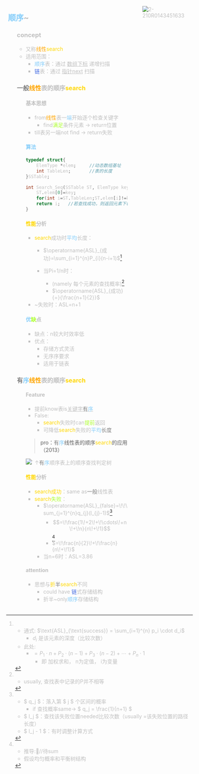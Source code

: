  <span style="color: silver;">
<div style="float: left; width: 64%; padding: 1%;">
    
## <span style="color: silver;"><span style="color: LightSkyBlue;">顺序</span>~

<ul>

### <span style="color: silver;">concept

- 又称<span style="color: orange;">线性</span><span style="color: Gold;">search</span>
- 适用范围：
  - <span style="color: LightSkyBlue;">顺序</span>表：通过 <u>数组下标</u> 递增扫描
  - <span style="color: RoyalBlue;">链</span>表：通过 <u>指针next</u> 扫描

</ul>

<ul>

### <span style="color: silver;"><span style="color: gray;">一般</span><span style="color: orange;">线性</span>表的顺序<span style="color: Gold;">search</span>

<ul>

#### <span style="color: silver;">基本思想

- from<span style="color: orange;">线性</span>表一<span style="color: LightSkyBlue;">端</span>开始逐个检查关键字
  - find<span style="color: GreenYellow;">满足</span>条件元素 → return位置
- till表另一端not find → return失败

</ul>

<ul>

#### <span style="color: LightSkyBlue;">算法

```c
typedef struct{
    ElemType *elem;     //动态数组基址
    int TableLen;       //表的长度
}SSTable;

int Search_Seq(SSTable ST, ElemType key){
    ST.elem[0]=key;                         //“哨兵”
    for(int i=ST.TableLen;ST.elem[i]!=key;--i);  //从后往前找
    return i;   //若查找成功，则返回元素下标；若查找失败，则返回 0
}
```

</ul>

<ul>

#### <span style="color: silver;"><span style="color: Gold;">性能</span>分析

- <span style="color: Gold;">search</span>成功时<span style="color: LightSkyBlue;">平均</span>长度：
  - $\operatorname{ASL}_{成功}=\sum_{i=1}^{n}P_{i}(n-i+1)$[^1]

  - 当Pi=1/n时：
    - (namely 每个元素的查找概率)[^2]
    - $\operatorname{ASL}_{成功}{=}{\frac{n+1}{2}}$
- ~失败时：ASL=n+1

</ul>

<ul>

#### <span style="color: silver;"><span style="color: LightSkyBlue;">优</span><span style="color: GreenYellow;">缺</span>点

- 缺点：n较大时效率低
- 优点：
  - 存储方式灵活
  - 无序序要求
  - 适用于链表

</ul>

</ul>

<ul>

### <span style="color: silver;"><span style="color: GreenYellow;"><span style="color: gray;">有</span><span style="color: LightSkyBlue;">序</span></span><span style="color: orange;">线性</span>表的顺序<span style="color: Gold;">search</span>

<ul>

#### <span style="color: silver;">Feature

- 提前know表is<u>关键字<span style="color: gray;">有</span><span style="color: LightSkyBlue;">序</span></u>
- False:
  - <span style="color: Gold;">search</span>失败时can<span style="color: GreenYellow;">提前</span>返回
  - 可降低<span style="color: Gold;">search</span>失败的<span style="color: LightSkyBlue;"><span style="color: LightSkyBlue;">平均</span></span><span style="color: gray;">长度

> pro：<span style="color: gray;">有</span><span style="color: LightSkyBlue;">序</span>线性表的顺序<span style="color: Gold;">search</span>的应用（2013）

![](https://cdn-mineru.openxlab.org.cn/model-mineru/prod/b9a556e5c788039f2fe0a08be26af8476e380c1fcd30a762adcbe9951bfa13c7.jpg)`
↑<span style="color: gray;">有</span><span style="color: LightSkyBlue;">序</span>顺序表上的顺序查找判定树

</ul>

<ul>

#### <span style="color: silver;"><span style="color: Gold;">性能</span>分析

- <span style="color: Gold;">search</span><span style="color: Gold;">成功</span>：same as<span style="color: gray;">一般</span>线性表
- <span style="color: Gold;">search</span><span style="color: GreenYellow;">失败</span>：
  - $\operatorname{ASL}_{false}=\!\!\sum_{j=1}^{n}q_{j}(l_{j}-1)$[^3]
    - $$=\!\frac{1\!+2\!+\!\cdots\!+n\!+\!n}{n\!+\!1}$$[^4]
    - $=\!\frac{n}{2}\!+\!\frac{n}{n\!+\!1}$
  - 当n=6时：ASL=3.86

</ul>

<ul>

#### <span style="color: silver;">attention

- 思想与<span style="color: Gold;">折</span><span style="color: gray;">半</span><span style="color: Gold;">search</span>不同
  - could have <span style="color: RoyalBlue;">链</span>式存储结构
  - 折半~only<span style="color: LightSkyBlue;">顺序</span>存储结构

</ul>

</ul>

</ul>

<ul>


</div>
<div style="float: right; width: 26%; padding: 1%;">


![2-210R0143451633](https://bluejedis.github.io/picx-images-hosting/ds/2-210R0143451633.3golp8087p.gif)

</div>
<div style="clear: both;"></div>

[^1]: 
    - 通式:  $\text{ASL}_{\text{success}} = \sum_{i=1}^{n} p_i \cdot d_i$
      - $d_i$ 是该元素的深度（比较次数）
    - 此处:
      - $=P_1 \cdot n + P_2 \cdot (n-1) + P_3 \cdot (n-2) + \cdots + P_n \cdot 1$
        - 即 加权求和， n为定值， i为变量

[^2]: - usually, 查找表中记录的P并不相等



[^3]:
    - $ q_j $：落入第 $ j $ 个区间的概率
      - if 查找概率same→ $ q_j = \frac{1}{n+1} $
    - $ l_j $：查找该失败位置needed比较次数（usually =该失败位置的路径长度）
    - $ l_j - 1 $：有时调整计算方式
[^4]: - 推导:🔎//待sum
      - 假设均匀概率和平衡树结构